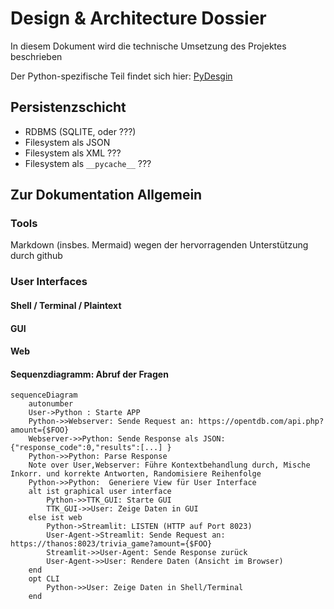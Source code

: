 # Design & Architecture Dossier

In diesem Dokument wird die technische Umsetzung des Projektes beschrieben

Der Python-spezifische Teil findet sich hier: [PyDesgin](pydesign.md)

## Persistenzschicht

- RDBMS (SQLITE, oder ???)
- Filesystem als JSON
- Filesystem als XML ???
- Filesystem als ```__pycache__``` ???


## Zur Dokumentation Allgemein

### Tools

Markdown (insbes. Mermaid) wegen der hervorragenden Unterstützung durch github

### User Interfaces

#### Shell / Terminal / Plaintext

#### GUI

#### Web

#### Sequenzdiagramm: Abruf der Fragen

```mermaid
sequenceDiagram
    autonumber
    User->Python : Starte APP
    Python->>Webserver: Sende Request an: https://opentdb.com/api.php?amount={$FOO} 
    Webserver->>Python: Sende Response als JSON: {"response_code":0,"results":[...] }
    Python->>Python: Parse Response
    Note over User,Webserver: Führe Kontextbehandlung durch, Mische Inkorr. und korrekte Antworten, Randomisiere Reihenfolge
    Python->>Python:  Generiere View für User Interface
    alt ist graphical user interface
        Python->>TTK_GUI: Starte GUI 
        TTK_GUI->>User: Zeige Daten in GUI 
    else ist web
        Python->Streamlit: LISTEN (HTTP auf Port 8023)
        User-Agent->Streamlit: Sende Request an: https://thanos:8023/trivia_game?amount={$FOO} 
        Streamlit->>User-Agent: Sende Response zurück
        User-Agent->>User: Rendere Daten (Ansicht im Browser)
    end
    opt CLI
        Python->>User: Zeige Daten in Shell/Terminal
    end
```

 

